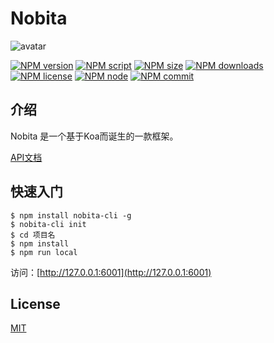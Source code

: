 # Nobita
![avatar](https://api.iamtang.com/images/bf47d0f9d72a6059be3961992234349b023bbad5.jpg)



[![NPM version][npm-image]][npm-url]
[![NPM script][npm-script]][npm-url]
[![NPM size][npm-size]][npm-url]
[![NPM downloads][npm-downloads]][npm-download-url]
[![NPM license][npm-license]][npm-url]
[![NPM node][npm-node]][npm-url]
[![NPM commit][npm-commit]][npm-url]

[npm-url]: 
https://npmjs.org/package/nobita
[npm-download-url]:
https://npmcharts.com/compare/nobita?minimal=true

[npm-image]: https://img.shields.io/npm/v/nobita.svg?style=flat-square
[npm-script]:
https://img.shields.io/github/languages/top/nobitajs/nobita.svg
[npm-size]:
https://img.shields.io/bundlephobia/min/nobita.svg
[npm-downloads]:
https://img.shields.io/npm/dm/nobita.svg
[npm-license]:
https://img.shields.io/npm/l/nobita.svg
[npm-node]:
https://img.shields.io/node/v/nobita.svg
[npm-commit]:
https://img.shields.io/github/last-commit/nobitajs/nobita.svg
## 介绍
Nobita 是一个基于Koa而诞生的一款框架。

[API文档](https://nobitajs.github.io/nobita/)

## 快速入门

```
$ npm install nobita-cli -g
$ nobita-cli init
$ cd 项目名
$ npm install
$ npm run local
```
访问：[http://127.0.0.1:6001](http://127.0.0.1:6001)

## License

[MIT](https://github.com/nobitajs/nobita/blob/master/LICENSE)